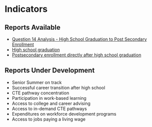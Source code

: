 # **Indicators**

## Reports Available
- [Question 14 Analysis - High School Graduation to Post Secondary Enrollment](https://github.com/CEDS-Collaborative-Exchange/Education-to-Workforce-Indicator-Framework/tree/main/Essential%20Questions/14%29%20Essential%20Question%2014/Q14%20Analysis)
- [High school graduation](https://github.com/CEDS-Collaborative-Exchange/Education-to-Workforce-Indicator-Framework/tree/main/Indicators/High%20school%20graduation)
- [Postsecondary enrollment directly after high school graduation](https://github.com/CEDS-Collaborative-Exchange/Education-to-Workforce-Indicator-Framework/tree/main/Indicators/Postsecondary%20enrollment%20directly%20after%20high%20school%20graduation)

## Reports Under Development
- Senior Summer on track
- Successful career transition after high school
- CTE pathway concentration
- Participation in work-based learning
- Access to college and career advising
- Access to in-demand CTE pathways
- Expenditures on workforce development programs
- Access to jobs paying a living wage

